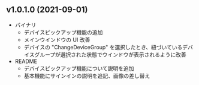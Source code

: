
## v1.0.1.0 (2021-09-01)

- バイナリ
    - デバイスピックアップ機能の追加
    - メインウインドウの UI 改善
    - デバイスの "ChangeDeviceGroup" を選択したとき、紐づいているデバイスグループが選択された状態でウインドウが表示されるように改善
- README
    - デバイスピックアップ機能について説明を追加
    - 基本機能にサインインの説明を追記、画像の差し替え

